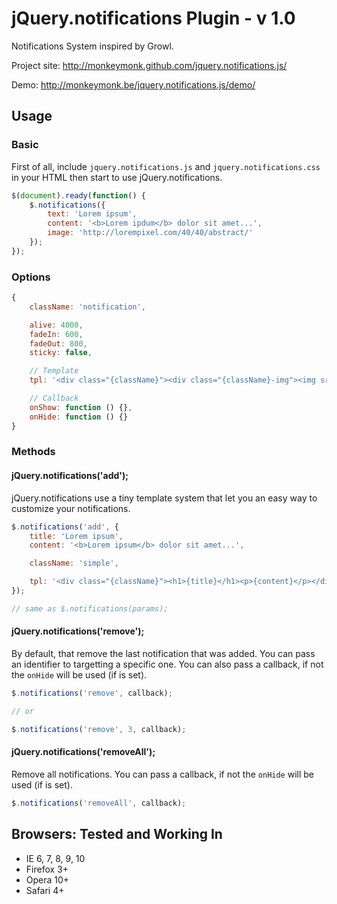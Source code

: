 jQuery.notifications Plugin - v 1.0
==================

Notifications System inspired by Growl.

Project site: http://monkeymonk.github.com/jquery.notifications.js/

Demo: http://monkeymonk.be/jquery.notifications.js/demo/


## Usage

### Basic

First of all, include `jquery.notifications.js` and `jquery.notifications.css` in your HTML then start to use jQuery.notifications.

``` javascript
$(document).ready(function() {
    $.notifications({
        text: 'Lorem ipsum',
        content: '<b>Lorem ipdum</b> dolor sit amet...',
        image: 'http://lorempixel.com/40/40/abstract/'
    });
});
```

### Options

``` javascript
{
    className: 'notification',

    alive: 4000,
    fadeIn: 600,
    fadeOut: 800,
    sticky: false,

    // Template
    tpl: '<div class="{className}"><div class="{className}-img"><img src="{image}" alt="" /></div><div class="{className}-content"><div class="{className}-title">{title}</div>{content}</div></div>',

    // Callback
    onShow: function () {},
    onHide: function () {}
}
```

### Methods

#### jQuery.notifications('add');

jQuery.notifications use a tiny template system that let you an easy way to customize your notifications.

``` javascript
$.notifications('add', {
    title: 'Lorem ipsum',
    content: '<b>Lorem ipsum</b> dolor sit amet...',

    className: 'simple',

    tpl: '<div class="{className}"><h1>{title}</h1><p>{content}</p></div>'
});

// same as $.notifications(params);

```

#### jQuery.notifications('remove');

By default, that remove the last notification that was added.
You can pass an identifier to targetting a specific one.
You can also pass a callback, if not the `onHide` will be used (if is set).

``` javascript
$.notifications('remove', callback);

// or

$.notifications('remove', 3, callback);

```

#### jQuery.notifications('removeAll');

Remove all notifications.
You can pass a callback, if not the `onHide` will be used (if is set).

``` javascript
$.notifications('removeAll', callback);

```


## Browsers: Tested and Working In

- IE 6, 7, 8, 9, 10
- Firefox 3+
- Opera 10+
- Safari 4+

